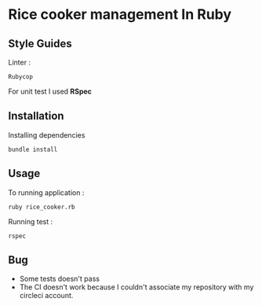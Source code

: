 # Rice cooker management In Ruby 

## Style Guides
Linter : 
```
Rubycop 
```

For unit test I used **RSpec** 

## Installation
Installing dependencies 
```
bundle install
```

## Usage
To running application : 
```
ruby rice_cooker.rb
```

Running test : 
```
rspec
````

## Bug 
* Some tests doesn't pass
* The CI doesn't work because I couldn't associate my repository with my circleci account. 
